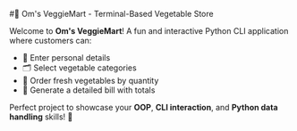 #🥦 Om's VeggieMart - Terminal-Based Vegetable Store

Welcome to **Om's VeggieMart**! A fun and interactive Python CLI application where customers can:
- 👤 Enter personal details
- 🗂️ Select vegetable categories
- 🥕 Order fresh vegetables by quantity
- 🧾 Generate a detailed bill with totals

Perfect project to showcase your **OOP**, **CLI interaction**, and **Python data handling** skills! 🚀
